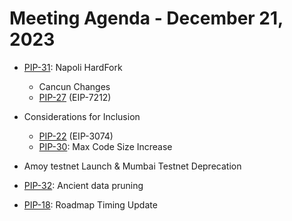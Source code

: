 # Meeting Agenda - December 21, 2023

* [PIP-31](https://github.com/maticnetwork/Polygon-Improvement-Proposals/blob/main/PIPs/PIP-31.md): Napoli HardFork
  * Cancun Changes
  * [PIP-27](https://github.com/maticnetwork/Polygon-Improvement-Proposals/blob/main/PIPs/PIP-27.md) (EIP-7212)
* Considerations for Inclusion
  * [PIP-22](https://github.com/maticnetwork/Polygon-Improvement-Proposals/blob/main/PIPs/PIP-22.md) (EIP-3074)
  * [PIP-30](https://github.com/maticnetwork/Polygon-Improvement-Proposals/blob/main/PIPs/PIP-30.md): Max Code Size Increase

* Amoy testnet Launch & Mumbai Testnet Deprecation 
  
* [PIP-32](https://github.com/maticnetwork/Polygon-Improvement-Proposals/blob/main/PIPs/PIP-32.md): Ancient data pruning
  
* [PIP-18](https://github.com/maticnetwork/Polygon-Improvement-Proposals/blob/main/PIPs/PIP-18.md): Roadmap Timing Update
